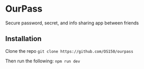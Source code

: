 # OurPass

Secure password, secret, and info sharing app between friends

## Installation

Clone the repo 
`git clone https://github.com/OS150/ourpass`

Then run the following:
`npm run dev`

